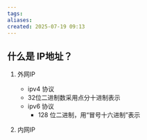 ```yaml
---
tags: 
aliases: 
created: 2025-07-19 09:13
---
```

## 什么是 IP地址？

1. 外网IP
	 - ipv4 协议
	 - 32位二进制数采用点分十进制表示
	- ipv6 协议
		- 128 位二进制，用“冒号十六进制”表示
	
3. 内网IP